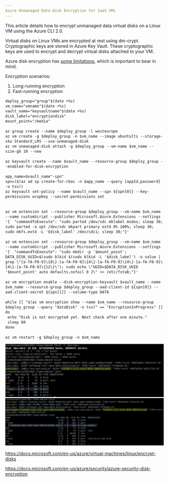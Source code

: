 ```yaml
---
Azure Unmanaged Data Disk Encryption for IaaS VMs
---
```


This article details how to encrypt unmanaged data virtual disks on a Linux VM using the Azure CLI 2.0. 

Virtual disks on Linux VMs are encrypted at rest using dm-crypt. Cryptographic keys are stored in Azure Key Vault. These cryptographic keys are used to encrypt and decrypt virtual disks attached to your VM. 

Azure disk encryption has [some limitations](https://docs.microsoft.com/en-us/azure/security/azure-security-disk-encryption-faq), which is important to bear in mind. 

Encryption scenarios:
1. Long-running encryption
2. Fast-running encryption 

```
deploy_group="group"$(date +%s)
vm_name="vmname"$(date +%s)
vault_name="keyvaultname"$(date +%s)
disk_label="encryptiondisk"
mount_point="/media"

az group create --name $deploy_group -l westeurope
az vm create -g $deploy_group -n $vm_name --image ubuntults --storage-sku Standard_LRS --use-unmanaged-disk
az vm unmanaged-disk attach -g $deploy_group --vm-name $vm_name --size-gb 10 --new

az keyvault create --name $vault_name --resource-group $deploy_group --enabled-for-disk-encryption

app_name=$vault_name"-spn"
spn=($(az ad sp create-for-rbac -n $app_name --query [appId,password] -o tsv))
az keyvault set-policy --name $vault_name --spn ${spn[0]} --key-permissions wrapKey --secret-permissions set


az vm extension set --resource-group $deploy_group --vm-name $vm_name --name customScript --publisher Microsoft.Azure.Extensions --settings '{  "commandToExecute": "sudo parted /dev/sdc mklabel msdos; sleep 30; sudo parted -a opt /dev/sdc mkpart primary ext4 0% 100%; sleep 30; sudo mkfs.ext4 -L '$disk_label' /dev/sdc1; sleep 30;"}'

az vm extension set --resource-group $deploy_group --vm-name $vm_name --name customScript --publisher Microsoft.Azure.Extensions --settings '{  "commandToExecute": "sudo mkdir -p '$mount_point'; DATA_DISK_UUID=$(sudo blkid $(sudo blkid -L '$disk_label') -o value | grep \"[a-fA-F0-9]\{8\}-[a-fA-F0-9]\{4\}-[a-fA-F0-9]\{4\}-[a-fA-F0-9]\{4\}-[a-fA-F0-9]\{12\}\"); sudo echo \"UUID=$DATA_DISK_UUID '$mount_point' auto defaults,nofail 0 2\" >> /etc/fstab;"}'

az vm encryption enable --disk-encryption-keyvault $vault_name --name $vm_name --resource-group $deploy_group --aad-client-id ${spn[0]} --aad-client-secret ${spn[1]} --volume-type DATA

while [[ "$(az vm encryption show --name $vm_name --resource-group $deploy_group --query "dataDisk" -o tsv)" == "EncryptionInProgress" ]]
do
 echo "Disk is not encrypted yet. Next check after one minute."
 sleep 60
done

az vm restart -g $deploy_group -n $vm_name
```

![Before encryption](/images/linux-vm-encryption-101/before_encryption_00.png)
![After encryption](/images/linux-vm-encryption-101/after_encryption_00.png)


https://docs.microsoft.com/en-us/azure/virtual-machines/linux/encrypt-disks

https://docs.microsoft.com/en-us/azure/security/azure-security-disk-encryption
